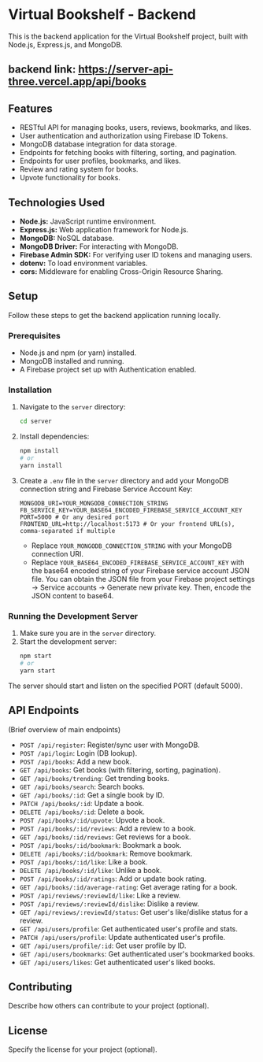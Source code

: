 # Virtual Bookshelf - Backend

This is the backend application for the Virtual Bookshelf project, built with Node.js, Express.js, and MongoDB.

## backend link: https://server-api-three.vercel.app/api/books

## Features


- RESTful API for managing books, users, reviews, bookmarks, and likes.
- User authentication and authorization using Firebase ID Tokens.
- MongoDB database integration for data storage.
- Endpoints for fetching books with filtering, sorting, and pagination.
- Endpoints for user profiles, bookmarks, and likes.
- Review and rating system for books.
- Upvote functionality for books.

## Technologies Used

- **Node.js:** JavaScript runtime environment.
- **Express.js:** Web application framework for Node.js.
- **MongoDB:** NoSQL database.
- **MongoDB Driver:** For interacting with MongoDB.
- **Firebase Admin SDK:** For verifying user ID tokens and managing users.
- **dotenv:** To load environment variables.
- **cors:** Middleware for enabling Cross-Origin Resource Sharing.

## Setup

Follow these steps to get the backend application running locally.

### Prerequisites

- Node.js and npm (or yarn) installed.
- MongoDB installed and running.
- A Firebase project set up with Authentication enabled.

### Installation

1. Navigate to the `server` directory:
   ```bash
   cd server
   ```

2. Install dependencies:
   ```bash
   npm install
   # or
   yarn install
   ```

3. Create a `.env` file in the `server` directory and add your MongoDB connection string and Firebase Service Account Key:
   ```env
   MONGODB_URI=YOUR_MONGODB_CONNECTION_STRING
   FB_SERVICE_KEY=YOUR_BASE64_ENCODED_FIREBASE_SERVICE_ACCOUNT_KEY
   PORT=5000 # Or any desired port
   FRONTEND_URL=http://localhost:5173 # Or your frontend URL(s), comma-separated if multiple
   ```
   - Replace `YOUR_MONGODB_CONNECTION_STRING` with your MongoDB connection URI.
   - Replace `YOUR_BASE64_ENCODED_FIREBASE_SERVICE_ACCOUNT_KEY` with the base64 encoded string of your Firebase service account JSON file. You can obtain the JSON file from your Firebase project settings -> Service accounts -> Generate new private key. Then, encode the JSON content to base64.

### Running the Development Server

1. Make sure you are in the `server` directory.
2. Start the development server:
   ```bash
   npm start
   # or
   yarn start
   ```

The server should start and listen on the specified PORT (default 5000).

## API Endpoints

(Brief overview of main endpoints)

- `POST /api/register`: Register/sync user with MongoDB.
- `POST /api/login`: Login (DB lookup).
- `POST /api/books`: Add a new book.
- `GET /api/books`: Get books (with filtering, sorting, pagination).
- `GET /api/books/trending`: Get trending books.
- `GET /api/books/search`: Search books.
- `GET /api/books/:id`: Get a single book by ID.
- `PATCH /api/books/:id`: Update a book.
- `DELETE /api/books/:id`: Delete a book.
- `POST /api/books/:id/upvote`: Upvote a book.
- `POST /api/books/:id/reviews`: Add a review to a book.
- `GET /api/books/:id/reviews`: Get reviews for a book.
- `POST /api/books/:id/bookmark`: Bookmark a book.
- `DELETE /api/books/:id/bookmark`: Remove bookmark.
- `POST /api/books/:id/like`: Like a book.
- `DELETE /api/books/:id/like`: Unlike a book.
- `POST /api/books/:id/ratings`: Add or update book rating.
- `GET /api/books/:id/average-rating`: Get average rating for a book.
- `POST /api/reviews/:reviewId/like`: Like a review.
- `POST /api/reviews/:reviewId/dislike`: Dislike a review.
- `GET /api/reviews/:reviewId/status`: Get user's like/dislike status for a review.
- `GET /api/users/profile`: Get authenticated user's profile and stats.
- `PATCH /api/users/profile`: Update authenticated user's profile.
- `GET /api/users/profile/:id`: Get user profile by ID.
- `GET /api/users/bookmarks`: Get authenticated user's bookmarked books.
- `GET /api/users/likes`: Get authenticated user's liked books.

## Contributing

Describe how others can contribute to your project (optional).

## License

Specify the license for your project (optional). 
